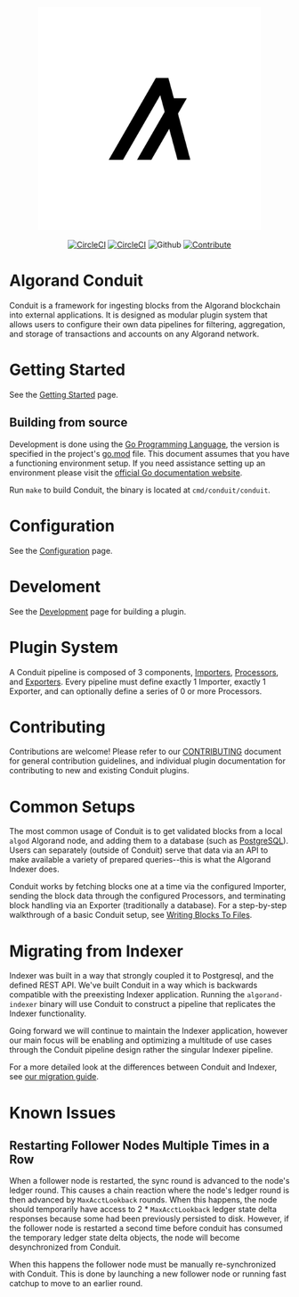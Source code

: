 <div style="text-align:center" align="center">
  <picture>
    <img src="./docs/assets/algorand_logo_mark_black.svg" alt="Algorand" width="400">
    <source media="(prefers-color-scheme: dark)" srcset="./assets/docs/algorand_logo_mark_white.svg">
    <source media="(prefers-color-scheme: light)" srcset="./assets/docs/algorand_logo_mark_black.svg">
  </picture>

[![CircleCI](https://img.shields.io/circleci/build/github/algorand/indexer/develop?label=develop)](https://circleci.com/gh/algorand/indexer/tree/develop)
[![CircleCI](https://img.shields.io/circleci/build/github/algorand/indexer/master?label=master)](https://circleci.com/gh/algorand/indexer/tree/master)
![Github](https://img.shields.io/github/license/algorand/indexer)
[![Contribute](https://img.shields.io/badge/contributor-guide-blue?logo=github)](https://github.com/algorand/go-algorand/blob/master/CONTRIBUTING.md)
</div>

# Algorand Conduit

Conduit is a framework for ingesting blocks from the Algorand blockchain into external applications. It is designed as modular plugin system that allows users to configure their own data pipelines for filtering, aggregation, and storage of transactions and accounts on any Algorand network.

# Getting Started

See the [Getting Started](./docs/GettingStarted.md) page.

## Building from source

Development is done using the [Go Programming Language](https://golang.org/), the version is specified in the project's [go.mod](go.mod) file. This document assumes that you have a functioning
environment setup. If you need assistance setting up an environment please visit
the [official Go documentation website](https://golang.org/doc/).

Run `make` to build Conduit, the binary is located at `cmd/conduit/conduit`.

# Configuration

See the [Configuration](./docs/Configuration.md) page.

# Develoment

See the [Development](./docs/Development.md) page for building a plugin.

# Plugin System
A Conduit pipeline is composed of 3 components, [Importers](./conduit/plugins/importers/), [Processors](./conduit/plugins/processors/), and [Exporters](./conduit/plugins/exporters/).
Every pipeline must define exactly 1 Importer, exactly 1 Exporter, and can optionally define a series of 0 or more Processors.

# Contributing

Contributions are welcome! Please refer to our [CONTRIBUTING](https://github.com/algorand/go-algorand/blob/master/CONTRIBUTING.md) document for general contribution guidelines, and individual plugin documentation for contributing to new and existing Conduit plugins.

# Common Setups

The most common usage of Conduit is to get validated blocks from a local `algod` Algorand node, and adding them to a database (such as [PostgreSQL](https://www.postgresql.org/)).
Users can separately (outside of Conduit) serve that data via an API to make available a variety of prepared queries--this is what the Algorand Indexer does.

Conduit works by fetching blocks one at a time via the configured Importer, sending the block data through the configured Processors, and terminating block handling via an Exporter (traditionally a database).
For a step-by-step walkthrough of a basic Conduit setup, see [Writing Blocks To Files](./docs/tutorials/WritingBlocksToFile.md).

# Migrating from Indexer

Indexer was built in a way that strongly coupled it to Postgresql, and the defined REST API. We've built Conduit in a way which is backwards compatible with the preexisting Indexer application. Running the `algorand-indexer` binary will use Conduit to construct a pipeline that replicates the Indexer functionality.

Going forward we will continue to maintain the Indexer application, however our main focus will be enabling and optimizing a multitude of use cases through the Conduit pipeline design rather the singular Indexer pipeline.

For a more detailed look at the differences between Conduit and Indexer, see [our migration guide](./docs/tutorials/IndexerMigration.md).

# Known Issues

## Restarting Follower Nodes Multiple Times in a Row

When a follower node is restarted, the sync round is advanced to the node's ledger round. This causes a chain reaction where the node's ledger round is then advanced by `MaxAcctLookback` rounds. When this happens, the node should temporarily have access to 2 * `MaxAcctLookback` ledger state delta responses because some had been previously persisted to disk. However, if the follower node is restarted a second time before conduit has consumed the temporary ledger state delta objects, the node will become desynchronized from Conduit.

When this happens the follower node must be manually re-synchronized with Conduit. This is done by launching a new follower node or running fast catchup to move to an earlier round.

